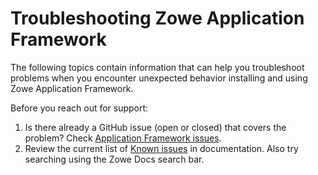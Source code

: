 # Troubleshooting Zowe Application Framework

The following topics contain information that can help you troubleshoot problems when you encounter unexpected behavior installing and using Zowe Application Framework.

Before you reach out for support:

1. Is there already a GitHub issue (open or closed) that covers the problem? Check [Application Framework issues](https://github.com/zowe/zlux/issues).
2. Review the current list of [Known issues](app-known-issues.md) in documentation. Also try searching using the Zowe Docs search bar.
